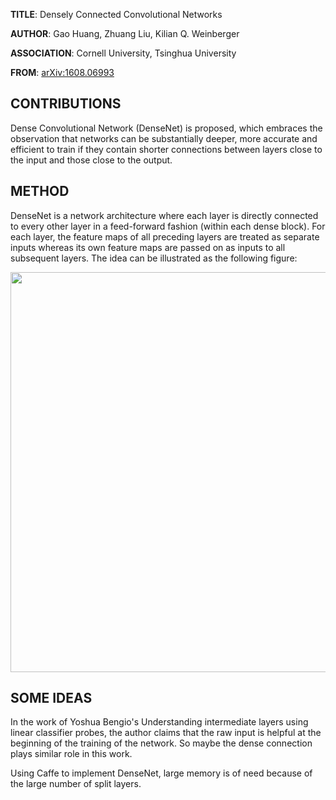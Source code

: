 **TITLE**: Densely Connected Convolutional Networks

**AUTHOR**: Gao Huang, Zhuang Liu, Kilian Q. Weinberger

**ASSOCIATION**: Cornell University, Tsinghua University

**FROM**: [arXiv:1608.06993](https://arxiv.org/abs/1608.06993)

## CONTRIBUTIONS ##

Dense Convolutional Network (DenseNet) is proposed, which embraces the observation that networks can be substantially deeper, more accurate and efficient to train if they contain shorter connections between layers close to the input and those close to the output.

## METHOD ##

DenseNet is a network architecture where each layer is directly connected to every other layer in a feed-forward fashion (within each dense block). For each layer, the feature maps of all preceding layers are treated as separate inputs whereas its own feature maps are passed on as inputs to all subsequent layers. The idea can be illustrated as the following figure:

<img class="img-responsive center-block" src="https://raw.githubusercontent.com/joshua19881228/my_blogs/master/Computer_Vision/Reading_Note/figures/DenseNet.jpeg" alt="" width="640"/>

## SOME IDEAS ##

In the work of Yoshua Bengio's Understanding intermediate layers using linear classifier probes, the author claims that the raw input is helpful at the beginning of the training of the network. So maybe the dense connection plays similar role in this work.

Using Caffe to implement DenseNet, large memory is of need because of the large number of split layers.
